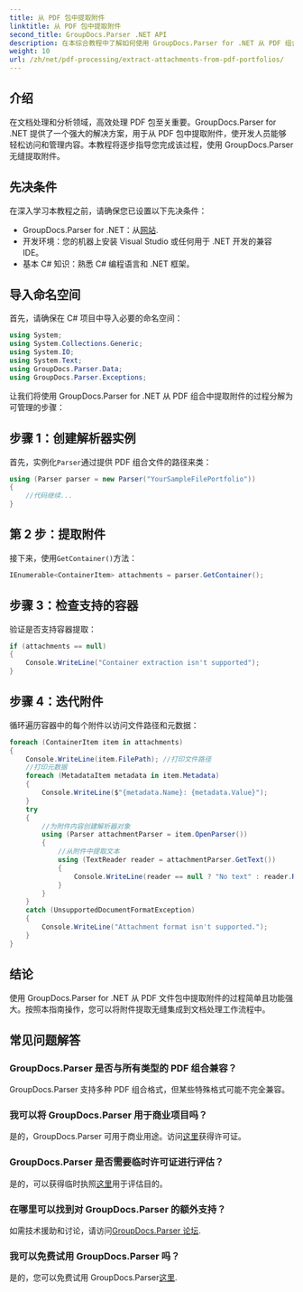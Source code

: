 ```yaml
---
title: 从 PDF 包中提取附件
linktitle: 从 PDF 包中提取附件
second_title: GroupDocs.Parser .NET API
description: 在本综合教程中了解如何使用 GroupDocs.Parser for .NET 从 PDF 组合中提取附件。
weight: 10
url: /zh/net/pdf-processing/extract-attachments-from-pdf-portfolios/
---
```

## 介绍
在文档处理和分析领域，高效处理 PDF 包至关重要。GroupDocs.Parser for .NET 提供了一个强大的解决方案，用于从 PDF 包中提取附件，使开发人员能够轻松访问和管理内容。本教程将逐步指导您完成该过程，使用 GroupDocs.Parser 无缝提取附件。
## 先决条件
在深入学习本教程之前，请确保您已设置以下先决条件：
-  GroupDocs.Parser for .NET：从[网站](https://releases.groupdocs.com/parser/net/).
- 开发环境：您的机器上安装 Visual Studio 或任何用于 .NET 开发的兼容 IDE。
- 基本 C# 知识：熟悉 C# 编程语言和 .NET 框架。

## 导入命名空间
首先，请确保在 C# 项目中导入必要的命名空间：
```csharp
using System;
using System.Collections.Generic;
using System.IO;
using System.Text;
using GroupDocs.Parser.Data;
using GroupDocs.Parser.Exceptions;
```
让我们将使用 GroupDocs.Parser for .NET 从 PDF 组合中提取附件的过程分解为可管理的步骤：
## 步骤 1：创建解析器实例
首先，实例化`Parser`通过提供 PDF 组合文件的路径来类：
```csharp
using (Parser parser = new Parser("YourSampleFilePortfolio"))
{
    //代码继续...
}
```
## 第 2 步：提取附件
接下来，使用`GetContainer()`方法：
```csharp
IEnumerable<ContainerItem> attachments = parser.GetContainer();
```
## 步骤 3：检查支持的容器
验证是否支持容器提取：
```csharp
if (attachments == null)
{
    Console.WriteLine("Container extraction isn't supported");
}
```
## 步骤 4：迭代附件
循环遍历容器中的每个附件以访问文件路径和元数据：
```csharp
foreach (ContainerItem item in attachments)
{
    Console.WriteLine(item.FilePath); //打印文件路径
    //打印元数据
    foreach (MetadataItem metadata in item.Metadata)
    {
        Console.WriteLine($"{metadata.Name}: {metadata.Value}");
    }
    try
    {
        //为附件内容创建解析器对象
        using (Parser attachmentParser = item.OpenParser())
        {
            //从附件中提取文本
            using (TextReader reader = attachmentParser.GetText())
            {
                Console.WriteLine(reader == null ? "No text" : reader.ReadToEnd());
            }
        }
    }
    catch (UnsupportedDocumentFormatException)
    {
        Console.WriteLine("Attachment format isn't supported.");
    }
}
```

## 结论
使用 GroupDocs.Parser for .NET 从 PDF 文件包中提取附件的过程简单且功能强大。按照本指南操作，您可以将附件提取无缝集成到文档处理工作流程中。

## 常见问题解答
### GroupDocs.Parser 是否与所有类型的 PDF 组合兼容？
GroupDocs.Parser 支持多种 PDF 组合格式，但某些特殊格式可能不完全兼容。
### 我可以将 GroupDocs.Parser 用于商业项目吗？
是的，GroupDocs.Parser 可用于商业用途。访问[这里](https://purchase.groupdocs.com/buy)获得许可证。
### GroupDocs.Parser 是否需要临时许可证进行评估？
是的，可以获得临时执照[这里](https://purchase.groupdocs.com/temporary-license/)用于评估目的。
### 在哪里可以找到对 GroupDocs.Parser 的额外支持？
如需技术援助和讨论，请访问[GroupDocs.Parser 论坛](https://forum.groupdocs.com/c/parser/17).
### 我可以免费试用 GroupDocs.Parser 吗？
是的，您可以免费试用 GroupDocs.Parser[这里](https://releases.groupdocs.com/).